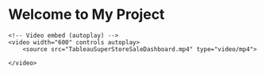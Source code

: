 <!DOCTYPE html>
<html lang="en">
<head>
    <meta charset="UTF-8">
    <meta name="viewport" content="width=device-width, initial-scale=1.0">
    <title>Project Homepage</title>
</head>
<body>
    <h1>Welcome to My Project</h1>

    <!-- Video embed (autoplay) -->
    <video width="600" controls autoplay>
        <source src="TableauSuperStoreSaleDashboard.mp4" type="video/mp4">
        
    </video>

</body>
</html>
